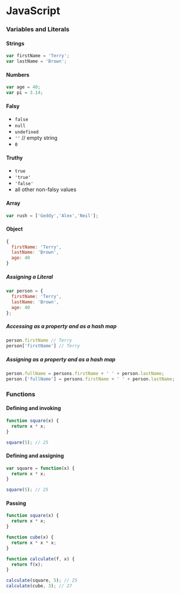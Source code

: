 

# JavaScript

### Variables and Literals

#### Strings

```javascript
var firstName = 'Terry';
var lastName = 'Brown';
```

#### Numbers

```javascript
var age = 40;
var pi = 3.14;
```

#### Falsy

* `false`
* `null`
* `undefined`
* `''`  // empty string
* `0`

#### Truthy

* `true`
* `'true'`
* `'false'`
* all other non-falsy values

#### Array

```javascript
var rush = ['Geddy','Alex','Neil'];
```

#### Object

```javascript
{
  firstName: 'Terry',
  lastName: 'Brown',
  age: 40
}
```
##### Assigning a Literal

```javascript
var person = {
  firstName: 'Terry',
  lastName: 'Brown',
  age: 40
};
```

##### Accessing as a property and as a hash map

```javascript
person.firstName // Terry
person['firstName'] // Terry
```

##### Assigning as a property and as a hash map

```javascript
person.fullName = persons.firstName + ' ' + person.lastName;
person.['fullName'] = persons.firstName + ' ' + person.lastName;
```

### Functions

#### Defining and invoking

```javascript
function square(x) {
  return x * x;
}

square(5); // 25
```

#### Defining and assigning

```javascript
var square = function(x) {
  return x * x;
}

square(5); // 25
```

#### Passing

```javascript
function square(x) {
  return x * x;
}

function cube(x) {
  return x * x * x;
}

function calculate(f, x) {
  return f(x);
}

calculate(square, 5); // 25
calculate(cube, 3); // 27
```
